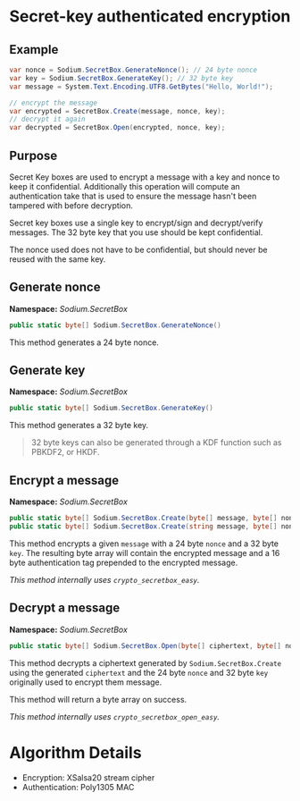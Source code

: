 # Secret-key authenticated encryption

## Example
```C#
var nonce = Sodium.SecretBox.GenerateNonce(); // 24 byte nonce
var key = Sodium.SecretBox.GenerateKey(); // 32 byte key
var message = System.Text.Encoding.UTF8.GetBytes("Hello, World!");

// encrypt the message
var encrypted = SecretBox.Create(message, nonce, key);
// decrypt it again
var decrypted = SecretBox.Open(encrypted, nonce, key);
```

## Purpose

Secret Key boxes are used to encrypt a message with a key and nonce to keep it confidential. Additionally this operation will compute an authentication take that is used to ensure the message hasn't been tampered with before decryption.

Secret key boxes use a single key to encrypt/sign and decrypt/verify messages. The 32 byte key that you use should be kept confidential.

The nonce used does not have to be confidential, but should never be reused with the same key.

## Generate nonce

__Namespace:__ _Sodium.SecretBox_

```C#
public static byte[] Sodium.SecretBox.GenerateNonce()
```

This method generates a 24 byte nonce.

## Generate key

__Namespace:__ _Sodium.SecretBox_

```C#
public static byte[] Sodium.SecretBox.GenerateKey()
```

This method generates a 32 byte key.

> 32 byte keys can also be generated through a KDF function such as PBKDF2, or HKDF.

## Encrypt a message

__Namespace:__ _Sodium.SecretBox_

```C#
public static byte[] Sodium.SecretBox.Create(byte[] message, byte[] nonce, byte[] key)
public static byte[] Sodium.SecretBox.Create(string message, byte[] nonce, byte[] key)
```

This method encrypts a given `message` with a 24 byte `nonce` and a 32 byte `key`. The resulting byte array will contain the encrypted message and a 16 byte authentication tag prepended to the encrypted message.

_This method internally uses `crypto_secretbox_easy`._

## Decrypt a message

__Namespace:__ _Sodium.SecretBox_

```C#
public static byte[] Sodium.SecretBox.Open(byte[] ciphertext, byte[] nonce, byte[] key)
```

This method decrypts a ciphertext generated by `Sodium.SecretBox.Create` using the generated `ciphertext` and the 24 byte `nonce` and 32 byte `key` originally used to encrypt them message.

This method will return a byte array on success.

_This method internally uses `crypto_secretbox_open_easy`._
# Algorithm Details

- Encryption: XSalsa20 stream cipher
- Authentication: Poly1305 MAC
